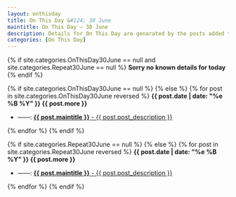 ```yaml
---
layout: onthisday
title: On This Day &#124; 30 June
maintitle: On This Day — 30 June
description: Details for On This Day are genarated by the posts added to the website so the content is subject to changes/updates over time.
categories: [On This Day]
---
```


{% if site.categories.OnThisDay30June == null and site.categories.Repeat30June == null %}
<strong>Sorry no known details for today</strong>
{% endif %}

{% if site.categories.OnThisDay30June == null %}
{% else %}
{% for post in site.categories.OnThisDay30June reversed %}
<strong>{{ post.date | date: "%e %B %Y" }} {{ post.more }}</strong>
<ul>
<li> ——: <a href="{{ post.url }}"><strong>{{ post.maintitle }}</strong> - {{ post.post_description }}</a></li>
</ul>
{% endfor %}
{% endif %}

{% if site.categories.Repeat30June == null %}
{% else %}
{% for post in site.categories.Repeat30June reversed %}
<strong>{{ post.date | date: "%e %B %Y" }} {{ post.more }}</strong>
<ul>
<li> ——: <a href="{{ post.url }}"><strong>{{ post.maintitle }}</strong> - {{ post.post_description }}</a></li>
</ul>
{% endfor %}
{% endif %}
